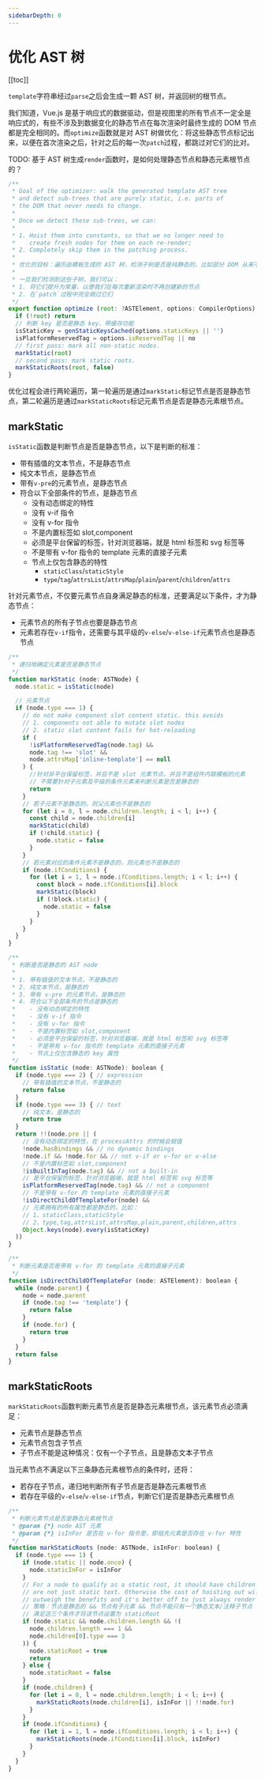 ```yaml
---
sidebarDepth: 0
---
```


# 优化 AST 树

[[toc]]

`template`字符串经过`parse`之后会生成一颗 AST 树，并返回树的根节点。

我们知道，Vue.js 是基于响应式的数据驱动，但是视图里的所有节点不一定全是响应式的，有些不涉及到数据变化的静态节点在每次渲染时最终生成的 DOM 节点都是完全相同的。而`optimize`函数就是对 AST 树做优化：将这些静态节点标记出来，以便在首次渲染之后，针对之后的每一次`patch`过程，都跳过对它们的比对。

TODO: 基于 AST 树生成`render`函数时，是如何处理静态节点和静态元素根节点的？

```js
/**
 * Goal of the optimizer: walk the generated template AST tree
 * and detect sub-trees that are purely static, i.e. parts of
 * the DOM that never needs to change.
 *
 * Once we detect these sub-trees, we can:
 *
 * 1. Hoist them into constants, so that we no longer need to
 *    create fresh nodes for them on each re-render;
 * 2. Completely skip them in the patching process.
 *
 * 优化的目标：遍历由模板生成的 AST 树，检测子树是否是纯静态的，比如部分 DOM 从来不需要改变。
 *
 * 一旦我们检测到这些子树，我们可以：
 * 1. 将它们提升为常量，以便我们在每次重新渲染时不再创建新的节点
 * 2. 在`patch`过程中完全跳过它们
 */
export function optimize (root: ?ASTElement, options: CompilerOptions) {
  if (!root) return
  // 判断 key 是否是静态 key，带缓存功能
  isStaticKey = genStaticKeysCached(options.staticKeys || '')
  isPlatformReservedTag = options.isReservedTag || no
  // first pass: mark all non-static nodes.
  markStatic(root)
  // second pass: mark static roots.
  markStaticRoots(root, false)
}
```

优化过程会进行两轮遍历，第一轮遍历是通过`markStatic`标记节点是否是静态节点，第二轮遍历是通过`markStaticRoots`标记元素节点是否是静态元素根节点。

## markStatic

`isStatic`函数是判断节点是否是静态节点，以下是判断的标准：

- 带有插值的文本节点，不是静态节点
- 纯文本节点，是静态节点
- 带有`v-pre`的元素节点，是静态节点
- 符合以下全部条件的节点，是静态节点
  - 没有动态绑定的特性
  - 没有 v-if 指令
  - 没有 v-for 指令
  - 不是内置标签如 slot,component
  - 必须是平台保留的标签，针对浏览器端，就是 html 标签和 svg 标签等
  - 不是带有 v-for 指令的 template 元素的直接子元素
  - 节点上仅包含静态的特性
    - `staticClass`/`staticStyle`
    - `type`/`tag`/`attrsList`/`attrsMap`/`plain`/`parent`/`children`/`attrs`

针对元素节点，不仅要元素节点自身满足静态的标准，还要满足以下条件，才为静态节点：

- 元素节点的所有子节点也要是静态节点
- 元素若存在`v-if`指令，还需要与其平级的`v-else`/`v-else-if`元素节点也是静态节点

```js
/**
 * 递归地确定元素是否是静态节点
 */
function markStatic (node: ASTNode) {
  node.static = isStatic(node)

  // 元素节点
  if (node.type === 1) {
    // do not make component slot content static. this avoids
    // 1. components not able to mutate slot nodes
    // 2. static slot content fails for hot-reloading
    if (
      !isPlatformReservedTag(node.tag) &&
      node.tag !== 'slot' &&
      node.attrsMap['inline-template'] == null
    ) {
      //针对非平台保留标签，并且不是 slot 元素节点，并且不是组件内联模板的元素
      // 不需要针对子元素及平级的条件元素来判断元素是否是静态的
      return
    }
    // 若子元素不是静态的，则父元素也不是静态的
    for (let i = 0, l = node.children.length; i < l; i++) {
      const child = node.children[i]
      markStatic(child)
      if (!child.static) {
        node.static = false
      }
    }
    // 若元素对应的条件元素不是静态的，则元素也不是静态的
    if (node.ifConditions) {
      for (let i = 1, l = node.ifConditions.length; i < l; i++) {
        const block = node.ifConditions[i].block
        markStatic(block)
        if (!block.static) {
          node.static = false
        }
      }
    }
  }
}

/**
 * 判断是否是静态的 AST node
 *
 * 1. 带有插值的文本节点，不是静态的
 * 2. 纯文本节点，是静态的
 * 3. 带有 v-pre 的元素节点，是静态的
 * 4. 符合以下全部条件的节点是静态的
 *    - 没有动态绑定的特性
 *    - 没有 v-if 指令
 *    - 没有 v-for 指令
 *    - 不是内置标签如 slot,component
 *    - 必须是平台保留的标签，针对浏览器端，就是 html 标签和 svg 标签等
 *    - 不是带有 v-for 指令的 template 元素的直接子元素
 *    - 节点上仅包含静态的 key 属性
 */
function isStatic (node: ASTNode): boolean {
  if (node.type === 2) { // expression
    // 带有插值的文本节点，不是静态的
    return false
  }
  if (node.type === 3) { // text
    // 纯文本，是静态的
    return true
  }
  return !!(node.pre || (
    // 没有动态绑定的特性，在 processAttrs 的时候会赋值
    !node.hasBindings && // no dynamic bindings
    !node.if && !node.for && // not v-if or v-for or v-else
    // 不是内置标签如 slot,component
    !isBuiltInTag(node.tag) && // not a built-in
    // 是平台保留的标签，针对浏览器端，就是 html 标签和 svg 标签等
    isPlatformReservedTag(node.tag) && // not a component
    // 不是带有 v-for 的 template 元素的直接子元素
    !isDirectChildOfTemplateFor(node) &&
    // 元素拥有的所有属性都是静态的，比如：
    // 1、staticClass,staticStyle
    // 2、type,tag,attrsList,attrsMap,plain,parent,children,attrs
    Object.keys(node).every(isStaticKey)
  ))
}

/**
 * 判断元素是否是带有 v-for 的 template 元素的直接子元素
 */
function isDirectChildOfTemplateFor (node: ASTElement): boolean {
  while (node.parent) {
    node = node.parent
    if (node.tag !== 'template') {
      return false
    }
    if (node.for) {
      return true
    }
  }
  return false
}
```

## markStaticRoots

`markStaticRoots`函数判断元素节点是否是静态元素根节点，该元素节点必须满足：

- 元素节点是静态节点
- 元素节点包含子节点
- 子节点不能是这种情况：仅有一个子节点，且是静态文本子节点

当元素节点不满足以下三条静态元素根节点的条件时，还将：

- 若存在子节点，递归地判断所有子节点是否是静态元素根节点
- 若存在平级的`v-else`/`v-else-if`节点，判断它们是否是静态元素根节点

```js
/**
 * 判断元素节点是否是静态元素根节点
 * @param {*} node AST 元素
 * @param {*} isInFor 是否在 v-for 指令里，即祖先元素是否存在 v-for 特性
 */
function markStaticRoots (node: ASTNode, isInFor: boolean) {
  if (node.type === 1) {
    if (node.static || node.once) {
      node.staticInFor = isInFor
    }
    // For a node to qualify as a static root, it should have children that
    // are not just static text. Otherwise the cost of hoisting out will
    // outweigh the benefits and it's better off to just always render it fresh.
    // 策略：节点是静态的 && 节点有子元素 && 节点不能只有一个静态文本/注释子节点
    // 满足这三个条件才将该节点设置为 staticRoot
    if (node.static && node.children.length && !(
      node.children.length === 1 &&
      node.children[0].type === 3
    )) {
      node.staticRoot = true
      return
    } else {
      node.staticRoot = false
    }
    if (node.children) {
      for (let i = 0, l = node.children.length; i < l; i++) {
        markStaticRoots(node.children[i], isInFor || !!node.for)
      }
    }
    if (node.ifConditions) {
      for (let i = 1, l = node.ifConditions.length; i < l; i++) {
        markStaticRoots(node.ifConditions[i].block, isInFor)
      }
    }
  }
}
```
